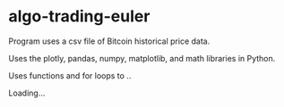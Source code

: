 # algo-trading-euler

Program uses a csv file of Bitcoin historical price data.

Uses the plotly, pandas, numpy, matplotlib, and math libraries in Python.

Uses functions and for loops to ..

Loading...


